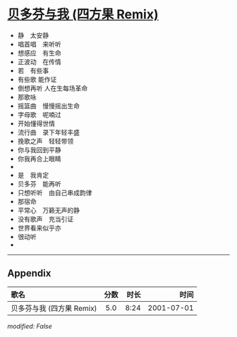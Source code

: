 # [贝多芬与我 (四方果 Remix)](https://music.163.com/song?id=26075095)

* 静　太安静
* 唱首唱　来听听
* 想感应　有生命
* 正波动　在传情
* 若　有些事
* 有些歌 能作证
* 倒想再听 人在生每场革命
* 那歌咏
* 摇篮曲　慢慢摇出生命
* 字母歌　呢喃过
* 开始懂得世情
* 流行曲　录下年轻丰盛
* 挽歌之声　轻轻带领
* 你与我回到平静
* 你我再合上眼睛
* 
* 是　我肯定
* 贝多芬　能再听
* 只想听听　由自己串成韵律
* 那宿命
* 平常心　万籁无声的静
* 没有歌声　充当引证
* 世界看来似乎亦
* 很动听
* 


---

## Appendix

|歌名|分数|时长|时间|
|:---|:---:|---:|---:|
|贝多芬与我 (四方果 Remix)|5.0|8:24|2001-07-01

*modified: False*